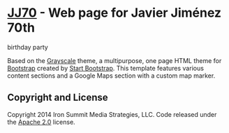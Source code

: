 # [JJ70](http://torroja.dmt.upm.es/JJ70) - Web page for Javier Jiménez 70th 
  birthday party

Based on the
[Grayscale](http://startbootstrap.com/template-overviews/grayscale/) theme, a
multipurpose, one page HTML theme for [Bootstrap](http://getbootstrap.com/)
created by [Start Bootstrap](http://startbootstrap.com/). This template
features various content sections and a Google Maps section with a custom map
marker.

## Copyright and License

Copyright 2014 Iron Summit Media Strategies, LLC. Code released under the
[Apache
2.0](https://github.com/IronSummitMedia/startbootstrap-grayscale/blob/gh-pages/LICENSE)
license.
